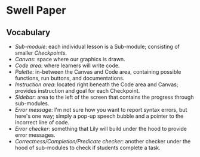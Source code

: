 # Swell Paper

## Vocabulary
- *Sub-module*: each individual lesson is a Sub-module; consisting of smaller *Checkpoints*.
- *Canvas*: space where our graphics is drawn.
- *Code area*: where learners will write code.
- *Palette*: in-between the Canvas and Code area, containing possible functions, run buttons, and documentations.
- *Instruction area*: located right beneath the Code area and Canvas; provides instruction and goal for each Checkpoint.
- *Sidebar*: area to the left of the screen that contains the progress through sub-modules.
- *Error message*: I'm not sure how you want to report syntax errors, but here's one way; simply a pop-up speech bubble and a pointer to the incorrect line of code.
- *Error checker*: something that Lily will build under the hood to provide error messages.
- *Correctness/Completion/Predicate checker*: another checker under the hood of sub-modules to check if students complete a task.
